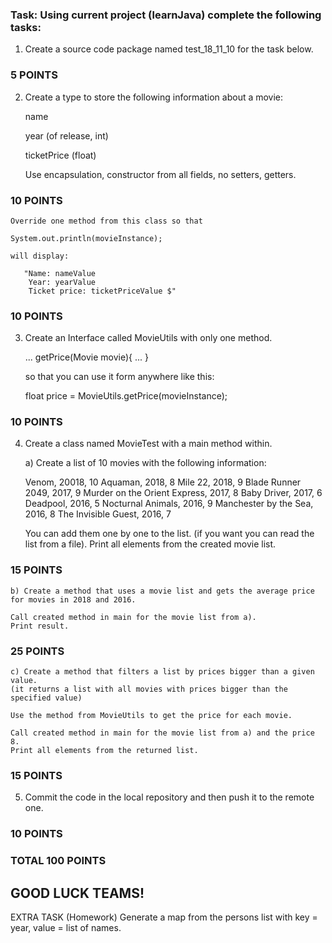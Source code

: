 ### Task: Using current project (learnJava) complete the following tasks:

1. Create a source code package named test_18_11_10 for the task below.

### 5 POINTS

2. Create a type to store the following information about a movie:
 
    name

    year (of release, int)

    ticketPrice (float)

    Use encapsulation, constructor from all fields, no setters, getters.

### 10 POINTS

    Override one method from this class so that

    System.out.println(movieInstance);

    will display:

       "Name: nameValue
        Year: yearValue
        Ticket price: ticketPriceValue $"
        
### 10 POINTS


3. Create an Interface called MovieUtils with only one method.

    ... getPrice(Movie movie){ ... }

    so that you can use it form anywhere like this:

    float price = MovieUtils.getPrice(movieInstance);

### 10 POINTS


4. Create a class named MovieTest with a main method within.

    a) Create a list of 10 movies with the following information:

    Venom, 20018, 10
    Aquaman, 2018, 8
    Mile 22, 2018, 9
    Blade Runner 2049, 2017, 9
    Murder on the Orient Express, 2017, 8
    Baby Driver, 2017, 6
    Deadpool, 2016, 5
    Nocturnal Animals, 2016, 9
    Manchester by the Sea, 2016, 8
    The Invisible Guest, 2016, 7

    You can add them one by one to the list. (if you want you can read the list from a file).
    Print all elements from the created movie list.

### 15 POINTS


    b) Create a method that uses a movie list and gets the average price for movies in 2018 and 2016.

    Call created method in main for the movie list from a).
    Print result.

### 25 POINTS


    c) Create a method that filters a list by prices bigger than a given value.
    (it returns a list with all movies with prices bigger than the specified value)

    Use the method from MovieUtils to get the price for each movie.

    Call created method in main for the movie list from a) and the price 8.
    Print all elements from the returned list.

### 15 POINTS


5. Commit the code in the local repository and then push it to the remote one.

### 10 POINTS


### TOTAL 100 POINTS

## GOOD LUCK TEAMS!


EXTRA TASK (Homework)
Generate a map from the persons list with key = year, value = list of names.
